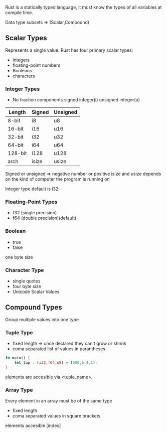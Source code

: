 Rust is a statically typed language, it must know the types of all variables at compile time.

Data type subsets => (Scalar,Compound)

## Scalar Types

Represents a single value. Rust has four primary scalar types:
- integers
- floating-point numbers
- Booleans
- characters

### Integer Types

- No fraction components
signed integer(i) unsigned integer(u)

| Length | Signed | Unsigned |
|--------|--------|----------|
|8-bit   | i8     |u8        |
|16-bit  | i16    |u16       |
|32-bit  | i32    |u32       |
|64-bit  | i64    |u64       |
|128-bit | i128   |u128      |
|arch    | isize  |usize     |

Signed or unsigned => negative number or positive
isize and usize depends on the kind of computer the program is running on

Integer type default is i32

### Floating-Point Types

- f32 (single precision)
- f64 (double precision)(default)

### Boolean

- true
- false

one byte size

### Character Type

- single quotes
- four byte size
- Unicode Scalar Values

## Compound Types

Group multiple values into one type

### Tuple Type

- fixed length => once declared they can't grow or shrink
- coma separated list of values in parantheses

```rust
fn main() {
	let tup : (i32,f64,u8) = (500,6.4,1);
}
```

elements are accesible via <tuple_name>.<index>

### Array Type

Every element in an array must be of the same type
- fixed length
- coma separated values in square brackets

elements accesible <via array_name>[index]

